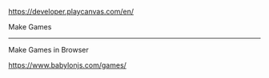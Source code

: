 https://developer.playcanvas.com/en/

Make Games 


--------


Make Games in Browser 

https://www.babylonjs.com/games/
